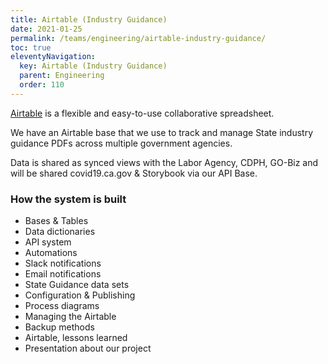 ```yaml
---
title: Airtable (Industry Guidance)
date: 2021-01-25
permalink: /teams/engineering/airtable-industry-guidance/
toc: true
eleventyNavigation:
  key: Airtable (Industry Guidance)
  parent: Engineering
  order: 110
---
```


[Airtable](https://airtable.com) is a flexible and easy-to-use collaborative spreadsheet. 

We have an Airtable base that we use to track and manage State industry guidance PDFs across multiple government agencies.

Data is shared as synced views with the Labor Agency, CDPH, GO-Biz and will be shared covid19.ca.gov & Storybook via our API Base.

### How the system is built

* Bases & Tables
* Data dictionaries
* API system
* Automations
* Slack notifications
* Email notifications
* State Guidance data sets
* Configuration & Publishing
* Process diagrams
* Managing the Airtable
* Backup methods
* Airtable, lessons learned
* Presentation about our project
